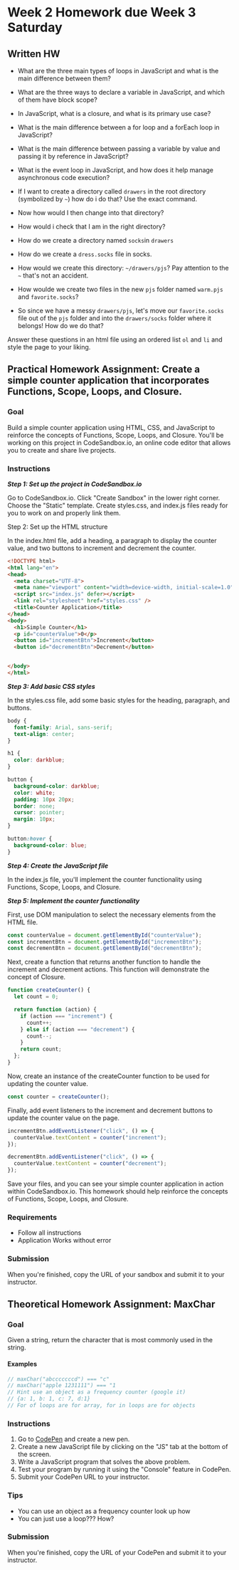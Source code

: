 # Week 2 Homework due Week 3 Saturday

## Written HW
- What are the three main types of loops in JavaScript and what is the main difference between them?

- What are the three ways to declare a variable in JavaScript, and which of them have block scope?

- In JavaScript, what is a closure, and what is its primary use case?

- What is the main difference between a for loop and a forEach loop in JavaScript?

- What is the main difference between passing a variable by value and passing it by reference in JavaScript?

- What is the event loop in JavaScript, and how does it help manage asynchronous code execution?

- If I want to create a directory called `drawers` in the root directory (symbolized by `~`) how do i do that? Use the exact command.

- Now how would I then change into that directory?

- How would i check that I am in the right directory?

- How do we create a directory named `socks`in `drawers`

- How do we create a `dress.socks` file in socks.

- How would we create this directory: `~/drawers/pjs`? Pay attention to the `~` that's not an accident.

- How woulde we create two files in the new `pjs` folder named `warm.pjs` and `favorite.socks`?

- So since we have a messy `drawers/pjs`, let's move our `favorite.socks` file out of the `pjs` folder and into the `drawers/socks` folder where it belongs! How do we do that?


Answer these questions in an html file using an ordered list `ol` and `li` and style the page to your liking.

## Practical Homework Assignment: Create a simple counter application that incorporates Functions, Scope, Loops, and Closure.



### Goal

Build a simple counter application using HTML, CSS, and JavaScript to reinforce the concepts of Functions, Scope, Loops, and Closure. 
You'll be working on this project in CodeSandbox.io, an online code editor that allows you to create and share live projects.

### Instructions

***Step 1: Set up the project in CodeSandbox.io***

Go to CodeSandbox.io.
Click "Create Sandbox" in the lower right corner.
Choose the "Static" template.
Create styles.css, and index.js files ready for you to work on and properly link them.

Step 2: Set up the HTML structure

In the index.html file, add a heading, a paragraph to display the counter value, and two buttons to increment and decrement the counter.

```html
<!DOCTYPE html>
<html lang="en">
<head>
  <meta charset="UTF-8">
  <meta name="viewport" content="width=device-width, initial-scale=1.0">
  <script src="index.js" defer></script>
  <link rel="stylesheet" href="styles.css" />
  <title>Counter Application</title>
</head>
<body>
  <h1>Simple Counter</h1>
  <p id="counterValue">0</p>
  <button id="incrementBtn">Increment</button>
  <button id="decrementBtn">Decrement</button>


</body>
</html>

```

***Step 3: Add basic CSS styles***

In the styles.css file, add some basic styles for the heading, paragraph, and buttons.

```css
body {
  font-family: Arial, sans-serif;
  text-align: center;
}

h1 {
  color: darkblue;
}

button {
  background-color: darkblue;
  color: white;
  padding: 10px 20px;
  border: none;
  cursor: pointer;
  margin: 10px;
}

button:hover {
  background-color: blue;
}

```

***Step 4: Create the JavaScript file***

In the index.js file, you'll implement the counter functionality using Functions, Scope, Loops, and Closure.

***Step 5: Implement the counter functionality***

First, use DOM manipulation to select the necessary elements from the HTML file.

```js
const counterValue = document.getElementById("counterValue");
const incrementBtn = document.getElementById("incrementBtn");
const decrementBtn = document.getElementById("decrementBtn");
```

Next, create a function that returns another function to handle the increment and decrement actions. This function will demonstrate the concept of Closure.


```js
function createCounter() {
  let count = 0;

  return function (action) {
    if (action === "increment") {
      count++;
    } else if (action === "decrement") {
      count--;
    }
    return count;
  };
}
```
Now, create an instance of the createCounter function to be used for updating the counter value.

```js
const counter = createCounter();
```

Finally, add event listeners to the increment and decrement buttons to update the counter value on the page.

```js
incrementBtn.addEventListener("click", () => {
  counterValue.textContent = counter("increment");
});

decrementBtn.addEventListener("click", () => {
  counterValue.textContent = counter("decrement");
});

```
Save your files, and you can see your simple counter application in action within CodeSandbox.io. This homework should help reinforce the concepts of Functions, Scope, Loops, and Closure.

### Requirements

- Follow all instructions
- Application Works without error

### Submission

When you're finished, copy the URL of your sandbox and submit it to your instructor.


## Theoretical Homework Assignment: MaxChar

### Goal
Given a string, return the character that is most commonly used in the string.
#### Examples
```js
// maxChar("abcccccccd") === "c"
// maxChar("apple 1231111") === "1
// Hint use an object as a frequency counter (google it)
// {a: 1, b: 1, c: 7, d:1}
// For of loops are for array, for in loops are for objects
```

### Instructions

1. Go to [CodePen](https://codepen.io/) and create a new pen.
2. Create a new JavaScript file by clicking on the "JS" tab at the bottom of the screen.
3. Write a JavaScript program that solves the above problem.
4. Test your program by running it using the "Console" feature in CodePen.
5. Submit your CodePen URL to your instructor.


### Tips

- You can use an object as a frequency counter look up how
- You can just use a loop??? How?

### Submission

When you're finished, copy the URL of your CodePen and submit it to your instructor.



